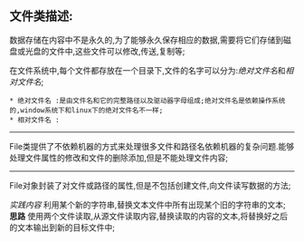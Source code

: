 
## 文件类描述:

数据存储在内容中不是永久的,为了能够永久保存相应的数据,需要将它们存储到磁盘或光盘的文件中,这些文件可以修改,传送,复制等;


在文件系统中,每个文件都存放在一个目录下,文件的名字可以分为:*绝对文件名*和*相对文件名*;

    * 绝对文件名 :是由文件名和它的完整路径以及驱动器字母组成;绝对文件名是依赖操作系统的,window系统下和linux下的绝对文件名不一样;
    * 相对文件名 :

---

File类提供了不依赖机器的方式来处理很多文件和路径名依赖机器的复杂问题.能够处理文件属性的修改和文件的删除添加,但是不能处理文件内容;

---

File对象封装了对文件或路径的属性,但是不包括创建文件,向文件读写数据的方法;

*实践内容*
    利用某个新的字符串,替换文本文件中所有出现某个旧的字符串的文本;
    **思路**
    使用两个文件读取,从源文件读取内容,替换读取的内容的文本,将替换好之后的文本输出到新的目标文件中;
